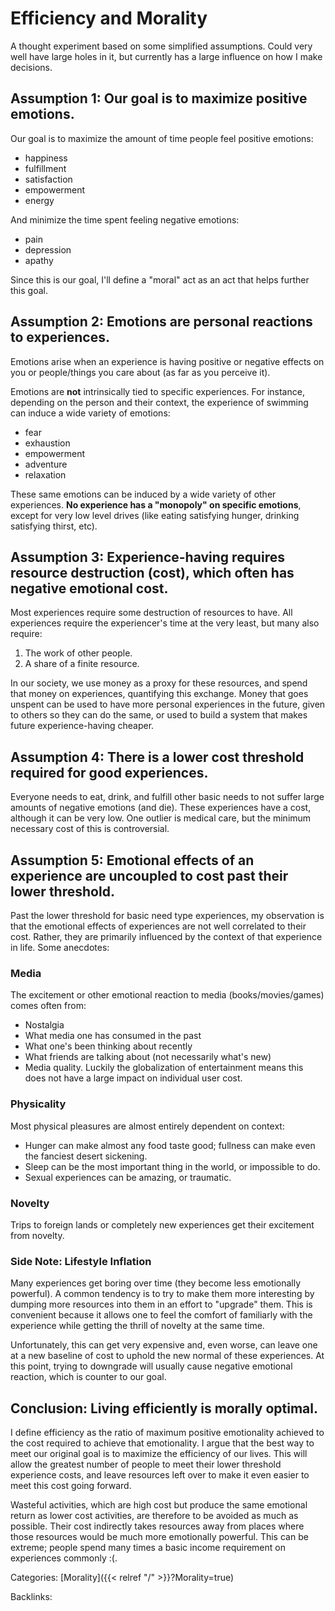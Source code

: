 # Efficiency and Morality

A thought experiment based on some simplified assumptions. Could very well have
large holes in it, but currently has a large influence on how I make decisions.

## Assumption 1: Our goal is to maximize positive emotions.

Our goal is to maximize the amount of time people feel positive emotions:

 - happiness
 - fulfillment
 - satisfaction
 - empowerment
 - energy

And minimize the time spent feeling negative emotions:

 - pain
 - depression
 - apathy

Since this is our goal, I'll define a "moral" act as an act that helps further
this goal.


## Assumption 2: Emotions are personal reactions to experiences.

Emotions arise when an experience is having positive or negative effects on
you or people/things you care about (as far as you perceive it). 

Emotions are **not** intrinsically tied to specific experiences. For instance,
depending on the person and their context, the experience of swimming can
induce a wide variety of emotions:

 - fear
 - exhaustion
 - empowerment
 - adventure
 - relaxation

These same emotions can be induced by a wide variety of other experiences.  **No
experience has a "monopoly" on specific emotions**, except for very low level
drives (like eating satisfying hunger, drinking satisfying thirst, etc).


## Assumption 3: Experience-having requires resource destruction (cost), which often has negative emotional cost.

Most experiences require some destruction of resources to have. All experiences
require the experiencer's time at the very least, but many also require:

1. The work of other people.
1. A share of a finite resource.

In our society, we use money as a proxy for these resources, and spend that
money on experiences, quantifying this exchange. Money that goes unspent can be
used to have more personal experiences in the future, given to others so
they can do the same, or used to build a system that makes future
experience-having cheaper. 


## Assumption 4: There is a lower cost threshold required for good experiences.

Everyone needs to eat, drink, and fulfill other basic needs to not suffer large
amounts of negative emotions (and die). These experiences have a cost, although
it can be very low. One outlier is medical care, but the minimum necessary cost
of this is controversial.


## Assumption 5: Emotional effects of an experience are uncoupled to cost past their lower threshold.

Past the lower threshold for basic need type experiences, my observation is
that the emotional effects of experiences are not well correlated to their
cost. Rather, they are primarily influenced by the context of that experience
in life. Some anecdotes:

### Media

The excitement or other emotional reaction to media (books/movies/games) comes
often from:

 - Nostalgia
 - What media one has consumed in the past
 - What one's been thinking about recently
 - What friends are talking about (not necessarily what's new)
 - Media quality. Luckily the globalization of entertainment means this does
   not have a large impact on individual user cost.

### Physicality

Most physical pleasures are almost entirely dependent on context:

 - Hunger can make almost any food taste good; fullness can make even the
   fanciest desert sickening.
 - Sleep can be the most important thing in the world, or impossible to do.
 - Sexual experiences can be amazing, or traumatic.

### Novelty

Trips to foreign lands or completely new experiences get their excitement from
novelty.

### Side Note: Lifestyle Inflation

Many experiences get boring over time (they become less emotionally powerful).
A common tendency is to try to make them more interesting by dumping more
resources into them in an effort to "upgrade" them. This is convenient because
it allows one to feel the comfort of familiarly with the experience while
getting the thrill of novelty at the same time.

Unfortunately, this can get very expensive and, even worse, can leave one at a
new baseline of cost to uphold the new normal of these experiences. At this
point, trying to downgrade will usually cause negative emotional reaction,
which is counter to our goal.


## Conclusion: Living efficiently is morally optimal.

I define efficiency as the ratio of maximum positive emotionality achieved to
the cost required to achieve that emotionality. I argue that the best way to
meet our original goal is to maximize the efficiency of our lives. This will
allow the greatest number of people to meet their lower threshold experience
costs, and leave resources left over to make it even easier to meet this cost
going forward.

Wasteful activities, which are high cost but produce the same emotional return
as lower cost activities, are therefore to be avoided as much as possible.
Their cost indirectly takes resources away from places where those resources
would be much more emotionally powerful. This can be extreme; people spend many
times a basic income requirement on experiences commonly :(.










Categories: [Morality]({{< relref "/" >}}?Morality=true)

Backlinks: 